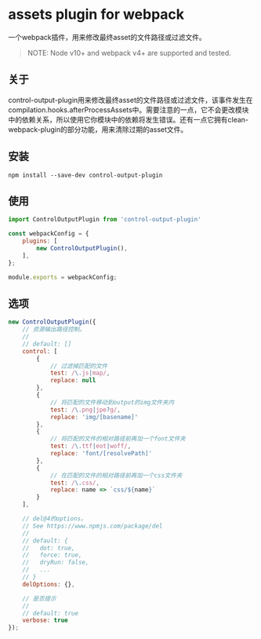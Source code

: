 # assets plugin for webpack

一个webpack插件，用来修改最终asset的文件路径或过滤文件。

> NOTE: Node v10+ and webpack v4+ are supported and tested.

## 关于

control-output-plugin用来修改最终asset的文件路径或过滤文件，该事件发生在compilation.hooks.afterProcessAssets中。需要注意的一点，它不会更改模块中的依赖关系，所以使用它你模块中的依赖将发生错误。还有一点它拥有clean-webpack-plugin的部分功能，用来清除过期的asset文件。

## 安装

`npm install --save-dev control-output-plugin`

## 使用

```js
import ControlOutputPlugin from 'control-output-plugin'

const webpackConfig = {
    plugins: [
        new ControlOutputPlugin(),
    ],
};

module.exports = webpackConfig;
```

## 选项

```js
new ControlOutputPlugin({
    // 资源输出路径控制。
    //
    // default: []
    control: [
        {
            // 过滤掉匹配的文件
            test: /\.js|map/,
            replace: null
        },
        {
            // 将匹配的文件移动到output的img文件夹内
            test: /\.png|jpe?g/,
            replace: 'img/[basename]'
        },
        {
            // 将匹配的文件的相对路径前再加一个font文件夹
            test: /\.ttf|eot|woff/,
            replace: 'font/[resolvePath]'
        },
        {
            // 在匹配的文件的相对路径前再加一个css文件夹
            test: /\.css/,
            replace: name => `css/${name}`
        }
    ],

    // del@4的options。
    // See https://www.npmjs.com/package/del
    //
    // default: {
    //   dot: true,
    //   force: true,
    //   dryRun: false,
    //   ...
    // }
    delOptions: {},

    // 是否提示
    //
    // default: true
    verbose: true
});
```
